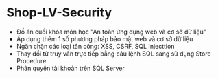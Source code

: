 # Shop-LV-Security
- Đồ án cuối khóa môn học "An toàn ứng dụng web và cơ sở dữ liệu"
- Áp dụng thêm 1 số phương pháp bảo mật web và cơ sở dữ liệu
- Ngăn chặn các loại tấn công: XSS, CSRF, SQL Injecttion
- Thay đổi từ truy vấn trực tiếp bằng câu lệnh SQL sang sử dụng Store Procedure
- Phân quyền tài khoản trên SQL Server
